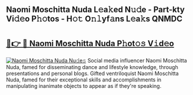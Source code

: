 ## Naomi Moschitta Nuda L𝚎a𝚔ed N𝚞𝚍e - Part-kty Vi𝚍𝚎o P𝚑𝚘tos - H𝚘𝚝 O𝚗𝚕yf𝚊ns L𝚎a𝚔s QNMDC

# <h2><a href="http://kf8m4k.oniu.top/?m=Naomi+Moschitta+Nuda">🔗👉 🔴 Naomi Moschitta Nuda P𝚑ot𝚘𝚜 V𝚒d𝚎o</a></h2>

[![Naomi Moschitta Nuda Nu𝚍e𝚜](https://i.imgur.com/0qMVB7G.gif)](http://kf8m4k.oniu.top/?m=Naomi+Moschitta+Nuda)
Social media influencer Naomi Moschitta Nuda, famed for disseminating dance and lifestyle knowledge, through presentations and personal blogs. Gifted ventriloquist Naomi Moschitta Nuda, famed for their exceptional skills and accomplishments in manipulating inanimate objects to appear as if they're speaking.  
